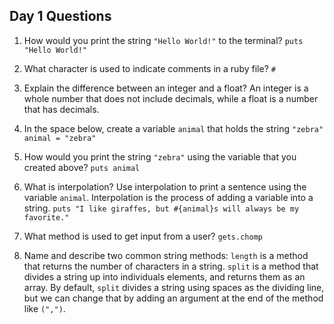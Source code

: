 ## Day 1 Questions

1. How would you print the string `"Hello World!"` to the terminal?
```puts "Hello World!"```

1. What character is used to indicate comments in a ruby file?
```#```

1. Explain the difference between an integer and a float?
An integer is a whole number that does not include decimals, while a float is a number that has decimals.

1. In the space below, create a variable `animal` that holds the string `"zebra"`
```animal = "zebra"```

1. How would you print the string `"zebra"` using the variable that you created above?
```puts animal```

1. What is interpolation? Use interpolation to print a sentence using the variable `animal`.
Interpolation is the process of adding a variable into a string.
```puts "I like giraffes, but #{animal}s will always be my favorite."```

1. What method is used to get input from a user?
```gets.chomp```

1. Name and describe two common string methods:
`length` is a method that returns the number of characters in a string.
`split` is a method that divides a string up into individuals elements, and
returns them as an array. By default, `split` divides a string using spaces
as the dividing line, but we can change that by adding an argument at the end
of the method like `(",")`.

